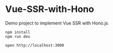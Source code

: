 # Vue-SSR-with-Hono
Demo project to implement Vue SSR with Hono.js

```
npm install
npm run dev
```

```
open http://localhost:3000
```
